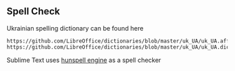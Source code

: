 ## Spell Check
Ukrainian spelling dictionary can be found here
```
https://github.com/LibreOffice/dictionaries/blob/master/uk_UA/uk_UA.aff
https://github.com/LibreOffice/dictionaries/blob/master/uk_UA/uk_UA.dic
```

Sublime Text uses [hunspell engine](https://github.com/hunspell/hunspell) as a spell checker